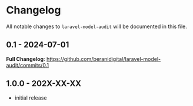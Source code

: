 # Changelog

All notable changes to `laravel-model-audit` will be documented in this file.

## 0.1 - 2024-07-01

**Full Changelog**: https://github.com/beranidigital/laravel-model-audit/commits/0.1

## 1.0.0 - 202X-XX-XX

- initial release
